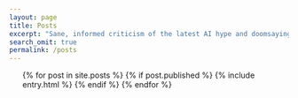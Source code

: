 ```yaml
---
layout: page
title: Posts
excerpt: "Sane, informed criticism of the latest AI hype and doomsaying"
search_omit: true
permalink: /posts
---
```


<ul class="post-list"> 
  {% for post in site.posts %} 
    {% if post.published %} 
      {% include entry.html %}
    {% endif %} 
  {% endfor %}
</ul>
